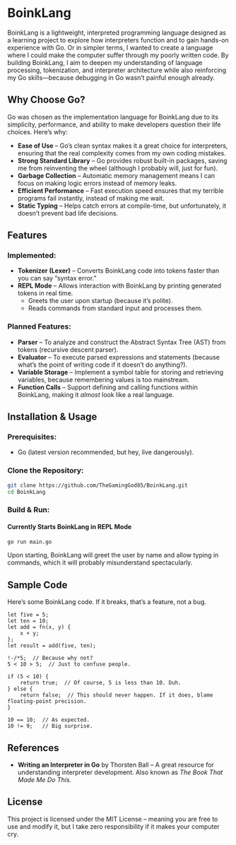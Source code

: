 # BoinkLang  
BoinkLang is a lightweight, interpreted programming language designed as a learning project to explore how interpreters function and to gain hands-on experience with Go. Or in simpler terms, I wanted to create a language where I could make the computer suffer through my poorly written code. By building BoinkLang, I aim to deepen my understanding of language processing, tokenization, and interpreter architecture while also reinforcing my Go skills—because debugging in Go wasn’t painful enough already.

## Why Choose Go?  

Go was chosen as the implementation language for BoinkLang due to its simplicity, performance, and ability to make developers question their life choices. Here’s why:  

- **Ease of Use** – Go’s clean syntax makes it a great choice for interpreters, ensuring that the real complexity comes from my own coding mistakes.  
- **Strong Standard Library** – Go provides robust built-in packages, saving me from reinventing the wheel (although I probably will, just for fun).  
- **Garbage Collection** – Automatic memory management means I can focus on making logic errors instead of memory leaks.  
- **Efficient Performance** – Fast execution speed ensures that my terrible programs fail instantly, instead of making me wait.  
- **Static Typing** – Helps catch errors at compile-time, but unfortunately, it doesn’t prevent bad life decisions.  

## Features  
### Implemented:  
- **Tokenizer (Lexer)** – Converts BoinkLang code into tokens faster than you can say “syntax error.”  
- **REPL Mode** – Allows interaction with BoinkLang by printing generated tokens in real time.  
  - Greets the user upon startup (because it’s polite).  
  - Reads commands from standard input and processes them.  

### Planned Features:  
- **Parser** – To analyze and construct the Abstract Syntax Tree (AST) from tokens (recursive descent parser).  
- **Evaluator** – To execute parsed expressions and statements (because what’s the point of writing code if it doesn’t do anything?).  
- **Variable Storage** – Implement a symbol table for storing and retrieving variables, because remembering values is too mainstream.  
- **Function Calls** – Support defining and calling functions within BoinkLang, making it *almost* look like a real language.  

## Installation & Usage  
### Prerequisites:  
- Go (latest version recommended, but hey, live dangerously).  

### Clone the Repository:  
```sh
git clone https://github.com/TheGamingGod85/BoinkLang.git
cd BoinkLang
```

### Build & Run:  
#### Currently Starts BoinkLang in REPL Mode  
```sh
go run main.go
```

Upon starting, BoinkLang will greet the user by name and allow typing in commands, which it will probably misunderstand spectacularly.

## Sample Code  
Here’s some BoinkLang code. If it breaks, that’s a feature, not a bug.  
```boink
let five = 5;
let ten = 10;
let add = fn(x, y) {
    x + y;
};
let result = add(five, ten);

!-/*5;  // Because why not?
5 < 10 > 5;  // Just to confuse people.

if (5 < 10) {
    return true;  // Of course, 5 is less than 10. Duh.
} else {
    return false;  // This should never happen. If it does, blame floating-point precision.
}

10 == 10;  // As expected.
10 != 9;   // Big surprise.
```

## References  
- **Writing an Interpreter in Go** by Thorsten Ball – A great resource for understanding interpreter development. Also known as *The Book That Made Me Do This.*  

<!--  
## Contributing  
If you’d like to contribute, feel free to fork this repository and submit a pull request. Feedback and improvements are always welcome! But no promises I’ll accept them—BoinkLang is already weird enough.  
-->

## License  
This project is licensed under the MIT License – meaning you are free to use and modify it, but I take zero responsibility if it makes your computer cry.
